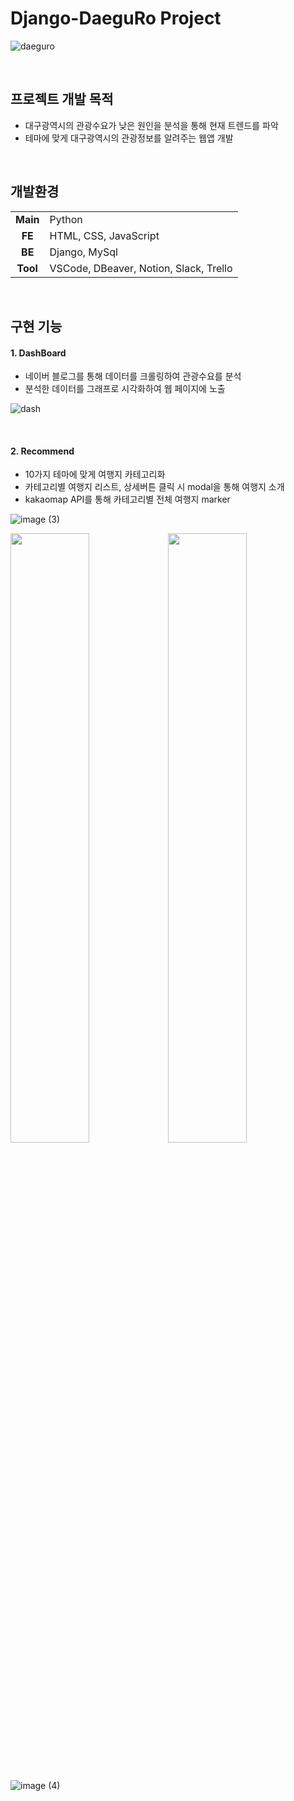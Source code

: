 # Django-DaeguRo Project

![daeguro](https://user-images.githubusercontent.com/126320580/223994162-95a5740f-7a75-47ca-8796-3ab149ca4ce7.png)

&nbsp;
&nbsp;

## 프로젝트 개발 목적

- 대구광역시의 관광수요가 낮은 원인을 분석을 통해 현재 트렌드를 파악
- 테마에 맞게 대구광역시의 관광정보를 알려주는 웹앱 개발

&nbsp;
&nbsp;

## 개발환경

|          |                                        |
| :------: | -------------------------------------- |
| **Main** | Python                                 |
|  **FE**  | HTML, CSS, JavaScript                  |
|  **BE**  | Django, MySql                          |
| **Tool** | VSCode, DBeaver, Notion, Slack, Trello |

&nbsp;
&nbsp;

## 구현 기능

#### 1. DashBoard

- 네이버 블로그를 통해 데이터를 크롤링하여 관광수요를 분석
- 분석한 데이터를 그래프로 시각화하여 웹 페이지에 노출

![dash](https://user-images.githubusercontent.com/126320580/223999409-b7779638-ccf1-4cfb-867c-f95b617b0a41.png)

&nbsp;
&nbsp;

#### 2. Recommend

- 10가지 테마에 맞게 여행지 카테고리화
- 카테고리별 여행지 리스트, 상세버튼 클릭 시 modal을 통해 여행지 소개
- kakaomap API를 통해 카테고리별 전체 여행지 marker

![image (3)](https://user-images.githubusercontent.com/126320580/224000824-d5f74f0d-54b9-43a7-b38e-237f732f7a3f.png)

<img src="https://user-images.githubusercontent.com/126320580/224000832-0fb385f8-9c48-4650-aa46-0039c0a5b424.png" width="50%" height="auto" style="float:left">
<img src="https://user-images.githubusercontent.com/126320580/224000817-95bd1174-30aa-4359-bedc-44ed1c7e6008.png" width="50%" height="auto">

&nbsp;

![image (4)](https://user-images.githubusercontent.com/126320580/224000827-aed78e8c-e1c1-41ce-8863-7e3704c412a3.png)
